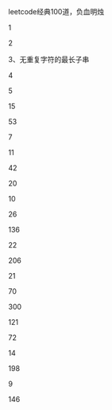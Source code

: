 leetcode经典100道，负血明烛

1

2

3、无重复字符的最长子串

4

5

15

53

7

11

42

20

10

26

136

22

206

21

70

300

121

72

14

198

9

146

